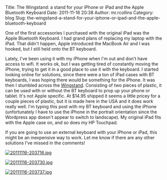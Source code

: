Title: The Wingstand: a stand for your iPhone or iPad and the Apple Bluetooth Keyboard
Date: 2011-11-16 20:38
Author: mr.rcollins
Category: blog
Slug: the-wingstand-a-stand-for-your-iphone-or-ipad-and-the-apple-bluetooth-keyboard

One of the first accessories I purchased with the original iPad was the
Apple Bluetooth Keyboard. I had grand plans of replacing my laptop with
the iPad. That didn't happen, Apple introduced the MacBook Air and I was
hooked, but I still held onto the BT keyboard.

Lately, I've been using it with my iPhone when I'm out and don't have
access to wifi. It works ok, but I was getting tired of constantly
moving the iPhone, trying to get it in a good place to use it with the
keyboard. I started looking online for solutions, since there were a ton
of iPad cases with BT keyboards, I was hoping there would be something
for the iPhone. It was then I stumbled across the [Wingstand][].
Consisting of two pieces of plastic, it can be used with or without the
BT keyboard to prop up your phone or tablet. It's not Apple specific. At
\$14.95 shipped it seems a little pricey for a couple pieces of plastic,
but it is made here in the USA and it does work really well. I'm typing
this post with my BT keyboard and using the iPhone (unfortunately I have
to use the iPhone in the portrait orientation since the Wordpress app
doesn't appear to switch to landscape). My original iPad fits with the
Apple case on, and so does my HP Touchpad.

If you are going to use an external keyboard with your iPhone or iPad,
this might be an inexpensive way to work. Let me know if there are any
other solutions I've missed in the comments!

[![20111116-203716.jpg][]][20111116-203716.jpg]

[![20111116-203730.jpg][]][20111116-203730.jpg]

[![20111116-203737.jpg][]][20111116-203737.jpg]

  [Wingstand]: http://wingstand.com
  [20111116-203716.jpg]: http://ryancollins.org/wp-content/uploads/2011/11/20111116-203716.jpg
  [20111116-203730.jpg]: http://ryancollins.org/wp-content/uploads/2011/11/20111116-203730.jpg
  [20111116-203737.jpg]: http://ryancollins.org/wp-content/uploads/2011/11/20111116-203737.jpg

